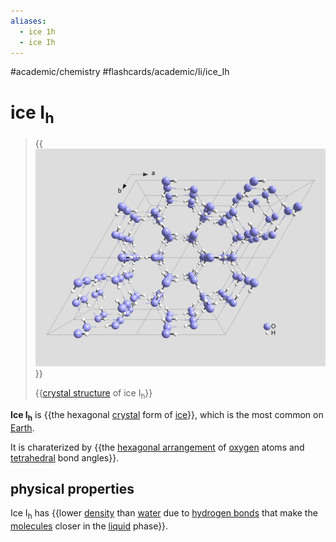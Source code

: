 ```yaml
---
aliases:
  - ice 1h
  - ice Ih
---
```


#academic/chemistry #flashcards/academic/Ii/ice_Ih

# ice I<sub>h</sub>

> {{![Structure of ice I<sub>h</sub>](../attachments/Cryst%20struct%20ice.png)}}
>
> {{[crystal structure](crystal%20structure.md) of ice I<sub>h</sub>}} <!--SR:!2023-05-27,39,296!2023-04-19,10,276-->

__Ice I<sub>h</sub>__ is {{the hexagonal [crystal](crystal.md) form of [ice](ice.md)}}, which is the most common on [Earth](Earth.md). <!--SR:!2023-05-23,35,270-->

It is charaterized by {{the [hexagonal arrangement](hexagonal%20crystal%20family.md) of [oxygen](oxygen.md) atoms and [tetrahedral](tetrahedron.md) bond angles}}. <!--SR:!2023-05-24,36,270-->

## physical properties

Ice I<sub>h</sub> has {{lower [density](density.md) than [water](water.md) due to [hydrogen bonds](hydrogen%20bond.md) that make the [molecules](molecule.md) closer in the [liquid](liquid.md) phase}}. <!--SR:!2023-05-22,34,270-->
